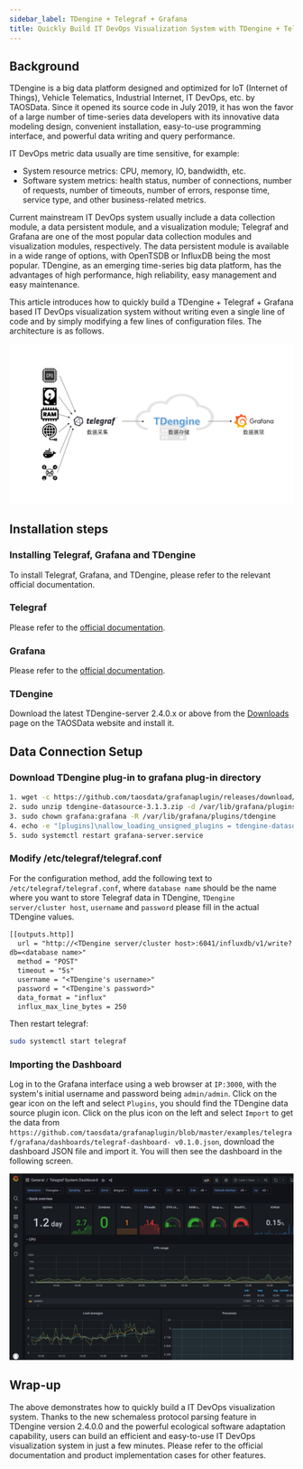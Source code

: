 ```yaml
---
sidebar_label: TDengine + Telegraf + Grafana
title: Quickly Build IT DevOps Visualization System with TDengine + Telegraf + Grafana
---
```


## Background

TDengine is a big data platform designed and optimized for IoT (Internet of Things), Vehicle Telematics, Industrial Internet, IT DevOps, etc. by TAOSData. Since it opened its source code in July 2019, it has won the favor of a large number of time-series data developers with its innovative data modeling design, convenient installation, easy-to-use programming interface, and powerful data writing and query performance.

IT DevOps metric data usually are time sensitive, for example:

- System resource metrics: CPU, memory, IO, bandwidth, etc.
- Software system metrics: health status, number of connections, number of requests, number of timeouts, number of errors, response time, service type, and other business-related metrics.

Current mainstream IT DevOps system usually include a data collection module, a data persistent module, and a visualization module; Telegraf and Grafana are one of the most popular data collection modules and visualization modules, respectively. The data persistent module is available in a wide range of options, with OpenTSDB or InfluxDB being the most popular. TDengine, as an emerging time-series big data platform, has the advantages of high performance, high reliability, easy management and easy maintenance.

This article introduces how to quickly build a TDengine + Telegraf + Grafana based IT DevOps visualization system without writing even a single line of code and by simply modifying a few lines of configuration files. The architecture is as follows.

![IT-DevOps-Solutions-Telegraf.png](./IT-DevOps-Solutions-Telegraf.png)

## Installation steps

### Installing Telegraf, Grafana and TDengine

To install Telegraf, Grafana, and TDengine, please refer to the relevant official documentation.

### Telegraf

Please refer to the [official documentation](https://portal.influxdata.com/downloads/).

### Grafana

Please refer to the [official documentation](https://grafana.com/grafana/download).

### TDengine

Download the latest TDengine-server 2.4.0.x or above from the [Downloads](http://taosdata.com/cn/all-downloads/) page on the TAOSData website and install it.

## Data Connection Setup

### Download TDengine plug-in to grafana plug-in directory

```bash
1. wget -c https://github.com/taosdata/grafanaplugin/releases/download/v3.1.3/tdengine-datasource-3.1.3.zip
2. sudo unzip tdengine-datasource-3.1.3.zip -d /var/lib/grafana/plugins/
3. sudo chown grafana:grafana -R /var/lib/grafana/plugins/tdengine
4. echo -e "[plugins]\nallow_loading_unsigned_plugins = tdengine-datasource\n" | sudo tee -a /etc/grafana/grafana.ini
5. sudo systemctl restart grafana-server.service
```

### Modify /etc/telegraf/telegraf.conf

For the configuration method, add the following text to `/etc/telegraf/telegraf.conf`, where `database name` should be the name where you want to store Telegraf data in TDengine, `TDengine server/cluster host`, `username` and `password` please fill in the actual TDengine values.

```text
[[outputs.http]]
  url = "http://<TDengine server/cluster host>:6041/influxdb/v1/write?db=<database name>"
  method = "POST"
  timeout = "5s"
  username = "<TDengine's username>"
  password = "<TDengine's password>"
  data_format = "influx"
  influx_max_line_bytes = 250
```

Then restart telegraf:

```bash
sudo systemctl start telegraf
```

### Importing the Dashboard

Log in to the Grafana interface using a web browser at `IP:3000`, with the system's initial username and password being `admin/admin`.
Click on the gear icon on the left and select `Plugins`, you should find the TDengine data source plugin icon.
Click on the plus icon on the left and select `Import` to get the data from `https://github.com/taosdata/grafanaplugin/blob/master/examples/telegraf/grafana/dashboards/telegraf-dashboard- v0.1.0.json`, download the dashboard JSON file and import it. You will then see the dashboard in the following screen.

![IT-DevOps-Solutions-telegraf-dashboard.png](./IT-DevOps-Solutions-telegraf-dashboard.png)

## Wrap-up

The above demonstrates how to quickly build a IT DevOps visualization system. Thanks to the new schemaless protocol parsing feature in TDengine version 2.4.0.0 and the powerful ecological software adaptation capability, users can build an efficient and easy-to-use IT DevOps visualization system in just a few minutes.
Please refer to the official documentation and product implementation cases for other features.

